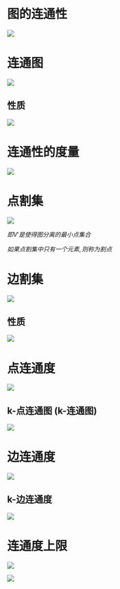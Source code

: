 # 图的连通性

![](2020-12-21-11-33-10.png)

# 连通图

![](2020-12-21-11-35-18.png)

## 性质

![](2020-12-21-11-39-34.png)

# 连通性的度量

![](2020-12-21-11-46-08.png)

# 点割集

![](2020-12-21-11-49-49.png)

$即V'是使得图分离的最小点集合$

$如果点割集中只有一个元素, 则称为割点$

# 边割集

![](2020-12-21-11-53-15.png)

## 性质

![](2020-12-21-12-00-31.png)

# 点连通度

![](2020-12-24-10-27-36.png)

## k-点连通图 (k-连通图)

![](2020-12-24-10-28-32.png)

# 边连通度

![](2020-12-24-10-27-58.png)

## k-边连通度

![](2020-12-24-10-28-55.png)

# 连通度上限

![](2020-12-24-11-00-35.png)

![](2020-12-24-11-13-35.png)

